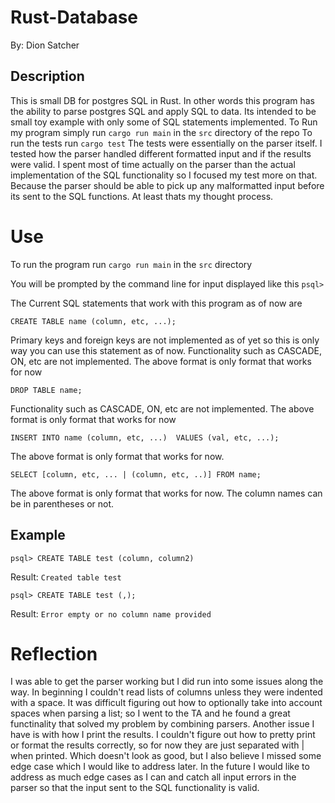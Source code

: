 

# Rust-Database
By: Dion Satcher

## Description
This is small DB for postgres SQL in Rust. In other words this program has the ability to parse postgres SQL and apply SQL to data. Its intended to be small toy example with only some of SQL statements implemented. 
To Run my program simply run
```cargo run main``` in the ```src``` directory of the repo
To run the tests run
```cargo test```
The tests were essentially on the parser itself. I tested how the parser handled different formatted input and if the results were valid. I spent most of time actually on the parser than the actual implementation of the SQL functionality so I focused my test more on that. Because the parser should be able to pick up any malformatted input before its sent to the SQL functions. At least thats my thought process.

# Use
To run the program run 
```cargo run main``` in the ```src``` directory

You will be prompted by the command line for input displayed like this
```psql> ```

The Current SQL statements that work with this program as of now are

```CREATE TABLE name (column, etc, ...);```

Primary keys and foreign keys are not implemented as of yet so this is only way you can use this statement as of now. Functionality such as CASCADE, ON, etc are not implemented. The above format is only format that works for now

```DROP TABLE name;```

Functionality such as CASCADE, ON, etc are not implemented. The above format is only format that works for now

```INSERT INTO name (column, etc, ...)  VALUES (val, etc, ...);```

The above format is only format that works for now.

```SELECT [column, etc, ... | (column, etc, ..)] FROM name;```

The above format is only format that works for now. The column names can be in parentheses or not.

## Example
```psql> CREATE TABLE test (column, column2)```

Result: ```Created table test```

```psql> CREATE TABLE test (,);```

Result: ```Error empty or no column name provided```

# Reflection
I was able to get the parser working but I did run into some issues along the way. In beginning I couldn't read lists of columns unless they were indented with a space. It was difficult figuring out how to optionally take into account spaces when parsing a list; so I went to the TA and he found a great functinality that solved my problem by combining parsers. Another issue I have is with how I print the results. I couldn't figure out how to pretty print or format the results correctly, so for now they are just separated with | when printed. Which doesn't look as good, but I also believe I missed some edge case which I would like to address later. In the future I would like to address as much edge cases as I can and catch all input errors in the parser so that the input sent to the SQL functionality is valid. 

